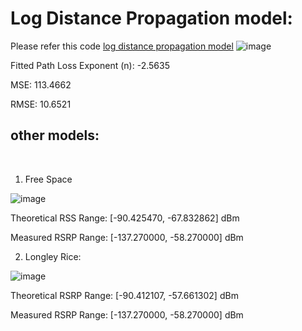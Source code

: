 # Log Distance Propagation model:

Please refer this code [log distance propagation model](s3_ldpl.m)
![image](https://github.com/user-attachments/assets/866c1521-42e1-41f1-b08b-d3770f7653af) 

Fitted Path Loss Exponent (n): -2.5635

MSE: 113.4662

RMSE: 10.6521

## other models:
<br>

1. Free Space

![image](https://github.com/user-attachments/assets/1bdf9454-55cc-411e-be4a-9ed805a3e00e)

Theoretical RSS Range: [-90.425470, -67.832862] dBm

Measured RSRP Range: [-137.270000, -58.270000] dBm
<br>


2. Longley Rice:

![image](https://github.com/user-attachments/assets/5d638c5d-83c4-4a16-9aef-58840b8043d4)

Theoretical RSRP Range: [-90.412107, -57.661302] dBm

Measured RSRP Range: [-137.270000, -58.270000] dBm



